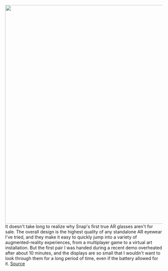 <img src='https://cdn.vox-cdn.com/thumbor/Xd3Ilb4RmFk4TqL-PjslJ0ge1yM=/0x0:2040x1360/1200x675/filters:focal(1047x421:1373x747)/cdn.vox-cdn.com/uploads/chorus_image/image/70239916/alopez_211129_4909_0014.0.jpg' width='700px' /><br/>
It doesn't take long to realize why Snap's first true AR glasses aren't for sale. The overall design is the highest quality of any standalone AR eyewear I've tried, and they make it easy to quickly jump into a variety of augmented-reality experiences, from a multiplayer game to a virtual art installation. But the first pair I was handed during a recent demo overheated after about 10 minutes, and the displays are so small that I wouldn't want to look through them for a long period of time, even if the battery allowed for it.
<a href='https://www.theverge.com/22819963/snap-ar-spectacles-glasses-hands-on-pictures-design-features'> Source <a/>